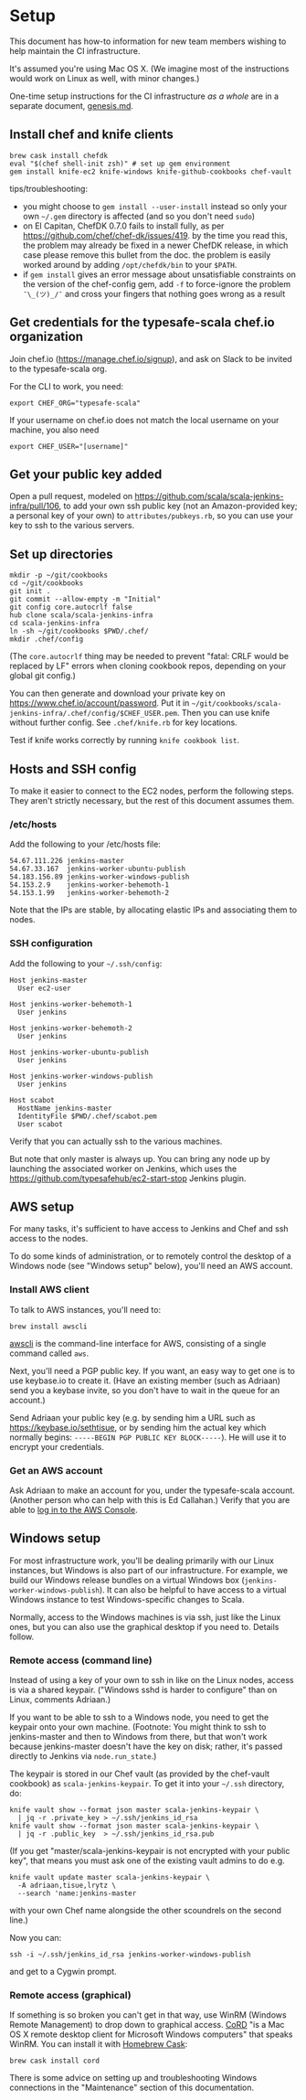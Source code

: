 # Setup

This document has how-to information for new team members wishing to
help maintain the CI infrastructure.

It's assumed you're using Mac OS X.  (We imagine most of the
instructions would work on Linux as well, with minor changes.)

One-time setup instructions for the CI infrastructure _as a whole_
are in a separate document, [genesis.md](genesis.md).

## Install chef and knife clients

```
brew cask install chefdk
eval "$(chef shell-init zsh)" # set up gem environment
gem install knife-ec2 knife-windows knife-github-cookbooks chef-vault
```

tips/troubleshooting:

* you might choose to `gem install --user-install` instead so only your
  own `~/.gem` directory is affected (and so you don't need `sudo`)
* on El Capitan, ChefDK 0.7.0 fails to install fully, as per
  https://github.com/chef/chef-dk/issues/419. by the time you read
  this, the problem may already be fixed in a newer ChefDK release,
  in which case please remove this bullet from the doc. the problem
  is easily worked around by adding `/opt/chefdk/bin` to your
  `$PATH`.
* if `gem install` gives an error message about unsatisfiable
  constraints on the version of the chef-config gem, add `-f`
  to force-ignore the problem `¯\_(ツ)_/¯` and cross your fingers
  that nothing goes wrong as a result

## Get credentials for the typesafe-scala chef.io organization

Join chef.io (https://manage.chef.io/signup), and ask on Slack to be invited to the typesafe-scala org.

For the CLI to work, you need:
```
export CHEF_ORG="typesafe-scala"
```

If your username on chef.io does not match the local username on your machine, you also need
```
export CHEF_USER="[username]"
```

## Get your public key added

Open a pull request, modeled on https://github.com/scala/scala-jenkins-infra/pull/106,
to add your own ssh public key (not an Amazon-provided key; a personal key of your
own) to `attributes/pubkeys.rb`, so you can use your key to ssh to the various servers.

## Set up directories

```
mkdir -p ~/git/cookbooks
cd ~/git/cookbooks
git init .
git commit --allow-empty -m "Initial"
git config core.autocrlf false
hub clone scala/scala-jenkins-infra
cd scala-jenkins-infra
ln -sh ~/git/cookbooks $PWD/.chef/
mkdir .chef/config
```

(The `core.autocrlf` thing may be needed to prevent "fatal: CRLF would be replaced by LF" errors when cloning cookbook repos, depending on your global git config.)

You can then generate and download your private key on https://www.chef.io/account/password. Put it in `~/git/cookbooks/scala-jenkins-infra/.chef/config/$CHEF_USER.pem`. Then you can use knife without further config. See `.chef/knife.rb` for key locations.

Test if knife works correctly by running `knife cookbook list`.

## Hosts and SSH config

To make it easier to connect to the EC2 nodes, perform the following
steps.  They aren't strictly necessary, but the rest of this document
assumes them.

### /etc/hosts

Add the following to your /etc/hosts file:

```
54.67.111.226 jenkins-master
54.67.33.167  jenkins-worker-ubuntu-publish
54.183.156.89 jenkins-worker-windows-publish
54.153.2.9    jenkins-worker-behemoth-1
54.153.1.99   jenkins-worker-behemoth-2
```

Note that the IPs are stable, by allocating elastic IPs and associating them to nodes.

### SSH configuration

Add the following to your `~/.ssh/config`:

```
Host jenkins-master
  User ec2-user

Host jenkins-worker-behemoth-1
  User jenkins

Host jenkins-worker-behemoth-2
  User jenkins

Host jenkins-worker-ubuntu-publish
  User jenkins

Host jenkins-worker-windows-publish
  User jenkins

Host scabot
  HostName jenkins-master
  IdentityFile $PWD/.chef/scabot.pem
  User scabot
```

Verify that you can actually ssh to the various machines.

But note that only master is always up.  You can bring any node up by
launching the associated worker on Jenkins, which uses the
https://github.com/typesafehub/ec2-start-stop Jenkins plugin.

## AWS setup

For many tasks, it's sufficient to have access to Jenkins and Chef
and ssh access to the nodes.

To do some kinds of administration, or to remotely control the
desktop of a Windows node (see "Windows setup" below), you'll
need an AWS account.

### Install AWS client

To talk to AWS instances, you'll need to:

```
brew install awscli
```

[awscli](https://aws.amazon.com/cli/) is the command-line interface
for AWS, consisting of a single command called `aws`.

Next, you'll need a PGP public key.  If you want, an easy way to get
one is to use keybase.io to create it.  (Have an existing member (such
as Adriaan) send you a keybase invite, so you don't have to wait in
the queue for an account.)

Send Adriaan your public key (e.g. by sending him a URL such as
https://keybase.io/sethtisue, or by sending him the actual key
which normally begins: `-----BEGIN PGP PUBLIC KEY BLOCK-----`).
He will use it to encrypt your credentials.

### Get an AWS account

Ask Adriaan to make an account for you, under the typesafe-scala
account.  (Another person who can help with this is Ed Callahan.)
Verify that you are able to
[log in to the AWS Console](https://typesafe-scala.signin.aws.amazon.com/console).

## Windows setup

For most infrastructure work, you'll be dealing primarily with our
Linux instances, but Windows is also part of our infrastructure.  For
example, we build our Windows release bundles on a virtual Windows box
(`jenkins-worker-windows-publish`).  It can also be helpful to have
access to a virtual Windows instance to test Windows-specific changes
to Scala.

Normally, access to the Windows machines is via ssh, just like the
Linux ones, but you can also use the graphical desktop if you need to.
Details follow.

### Remote access (command line)

Instead of using a key of your own to ssh in like on the Linux nodes,
access is via a shared keypair.  ("Windows sshd is harder to
configure" than on Linux, comments Adriaan.)

If you want to be able to ssh to a Windows node, you need to get the
keypair onto your own machine.  (Footnote: You might think to ssh to
jenkins-master and then to Windows from there, but that won't work
because jenkins-master doesn't have the key on disk; rather, it's
passed directly to Jenkins via `node.run_state`.)

The keypair is stored in our Chef vault (as provided by the chef-vault
cookbook) as `scala-jenkins-keypair`.  To get it into your `~/.ssh`
directory, do:

    knife vault show --format json master scala-jenkins-keypair \
      | jq -r .private_key > ~/.ssh/jenkins_id_rsa
    knife vault show --format json master scala-jenkins-keypair \
      | jq -r .public_key  > ~/.ssh/jenkins_id_rsa.pub

(If you get "master/scala-jenkins-keypair is not encrypted with your
public key", that means you must ask one of the existing vault admins
to do e.g.

    knife vault update master scala-jenkins-keypair \
      -A adriaan,tisue,lrytz \
      --search 'name:jenkins-master

with your own Chef name alongside the other scoundrels on the second line.)

Now you can:

    ssh -i ~/.ssh/jenkins_id_rsa jenkins-worker-windows-publish

and get to a Cygwin prompt.

### Remote access (graphical)

If something is so broken you can't get in that way, use
WinRM (Windows Remote Management) to drop down to graphical access.
[CoRD](http://cord.sourceforge.net) "is a Mac OS X remote desktop
client for Microsoft Windows computers" that speaks WinRM.  You can
install it with [Homebrew Cask](http://caskroom.io):

```
brew cask install cord
```

There is some advice on setting up and troubleshooting Windows
connections in the "Maintenance" section of this documentation.
